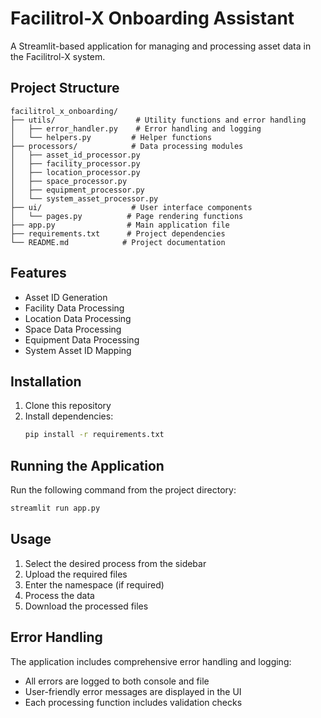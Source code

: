 # Facilitrol-X Onboarding Assistant

A Streamlit-based application for managing and processing asset data in the Facilitrol-X system.

## Project Structure

```
facilitrol_x_onboarding/
├── utils/                  # Utility functions and error handling
│   ├── error_handler.py    # Error handling and logging
│   └── helpers.py         # Helper functions
├── processors/            # Data processing modules
│   ├── asset_id_processor.py
│   ├── facility_processor.py
│   ├── location_processor.py
│   ├── space_processor.py
│   ├── equipment_processor.py
│   └── system_asset_processor.py
├── ui/                    # User interface components
│   └── pages.py          # Page rendering functions
├── app.py                # Main application file
├── requirements.txt      # Project dependencies
└── README.md            # Project documentation
```

## Features

- Asset ID Generation
- Facility Data Processing
- Location Data Processing
- Space Data Processing
- Equipment Data Processing
- System Asset ID Mapping

## Installation

1. Clone this repository
2. Install dependencies:
   ```bash
   pip install -r requirements.txt
   ```

## Running the Application

Run the following command from the project directory:
```bash
streamlit run app.py
```

## Usage

1. Select the desired process from the sidebar
2. Upload the required files
3. Enter the namespace (if required)
4. Process the data
5. Download the processed files

## Error Handling

The application includes comprehensive error handling and logging:
- All errors are logged to both console and file
- User-friendly error messages are displayed in the UI
- Each processing function includes validation checks
